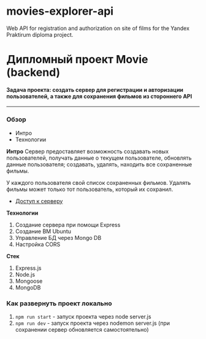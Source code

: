 # movies-explorer-api
Web API for registration and authorization on site of films for the Yandex Praktirum diploma project.

# Дипломный проект Movie (backend)

#### Задача проекта: создать сервер для регистрации и авторизации пользователей, а также для сохранения фильмов из стороннего API

---------
### Обзор
* Интро
* Технологии

**Интро**
Сервер предоставляет возможность создавать новых пользователей, получать данные о текущем пользователе, обновлять данные пользователя; 
создавать, удалять, находить все сохраненные фильмы.

У каждого пользователя свой список сохраненных фильмов. Удалять фильмы может только тот пользователь, который их сохранил.

* [Доступ к серверу](https://movies.kst.nomoredomains.monster/)

**Технологии**

1. Создание сервера при помощи Express
2. Создание ВМ Ubuntu
3. Управление БД через Mongo DB
4. Настройка CORS

**Стек**
1. Express.js
2. Node.js
3. Mongoose
4. MongoDB

### Как развернуть проект локально
1. `npm run start` - запуск проекта через node server.js
2. `npm run dev` - запуск проекта через nodemon server.js (при сохранении сервер обновляется самостоятельно)
